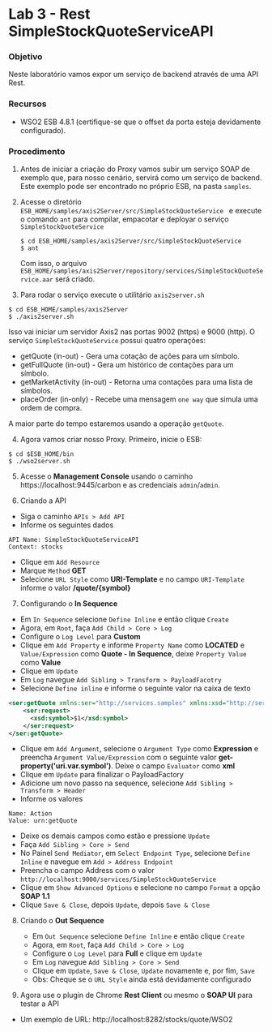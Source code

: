 # Lab 3 - Rest SimpleStockQuoteServiceAPI

### Objetivo

Neste laboratório vamos expor um serviço de backend através de uma API Rest.

### Recursos

* WSO2 ESB 4.8.1 (certifique-se que o offset da porta esteja devidamente configurado).

### Procedimento

1. Antes de iniciar a criação do Proxy vamos subir um serviço SOAP de exemplo
 que, para nosso cenário, servirá como um serviço de backend. Este exemplo pode
 ser encontrado no próprio ESB, na pasta `samples`.

2. Acesse o diretório `ESB_HOME/samples/axis2Server/src/SimpleStockQuoteService `
e execute o comando `ant` para compilar, empacotar e deployar o serviço
`SimpleStockQuoteService`
   ```shell
   $ cd ESB_HOME/samples/axis2Server/src/SimpleStockQuoteService
   $ ant
   ```
   Com isso, o arquivo
`ESB_HOME/samples/axis2Server/repository/services/SimpleStockQuoteService.aar`
será criado.

3. Para rodar o serviço execute o utilitário `axis2server.sh`

  ```shell
  $ cd ESB_HOME/samples/axis2Server
  $ ./axis2server.sh
  ```
  Isso vai iniciar um servidor Axis2 nas portas 9002 (https) e 9000 (http).
  O serviço `SimpleStockQuoteService` possui quatro operações:
  * getQuote (in-out) - Gera uma cotação de ações para um símbolo.
  * getFullQuote (in-out) - Gera um histórico de contações para um símbolo.
  * getMarketActivity (in-out) - Retorna uma contações para uma lista de símbolos.
  * placeOrder (in-only) - Recebe uma mensagem `one way` que simula uma ordem de
   compra.

  A maior parte do tempo estaremos usando a operação `getQuote`.

4. Agora vamos criar nosso Proxy. Primeiro, inicie o ESB:
  ```shell
  $ cd $ESB_HOME/bin
  $ ./wso2server.sh
  ```
5. Acesse o **Management Console** usando o caminho https://localhost:9445/carbon
 e as credenciais `admin`/`admin`.

6. Criando a API

  * Siga o caminho `APIs > Add API`
  * Informe os seguintes dados

  ```
  API Name: SimpleStockQuoteServiceAPI
  Context: stocks
  ```

  * Clique em `Add Resource`
  * Marque `Method` **GET**
  * Selecione `URL Style` como **URI-Template** e no campo `URI-Template` informe
  o valor **/quote/{symbol}**

7. Configurando o **In Sequence**

  * Em `In Sequence` selecione `Define Inline` e então clique `Create`
  * Agora, em `Root`, faça `Add Child > Core > Log`
  * Configure o `Log Level` para **Custom**
  * Clique em `Add Property` e informe `Property Name` como **LOCATED** e
  `Value/Expression` como **Quote - In Sequence**, deixe `Property Value` como
  **Value**
  * Clique em `Update`
  * Em `Log` navegue  `Add Sibling > Transform > PayloadFacotry`
  * Selecione `Define inline` e informe o seguinte valor na caixa de texto
  ```xml
  <ser:getQuote xmlns:ser="http://services.samples" xmlns:xsd="http://services.samples/xsd">
      <ser:request>
        <xsd:symbol>$1</xsd:symbol>
      </ser:request>
  </ser:getQuote>
  ```
  * Clique em `Add Argument`, selecione o `Argument Type` como **Expression** e
  preencha `Argument Value/Expression` com o seguinte valor
  **get-property('uri.var.symbol')**. Deixe o campo `Evaluator` como **xml**
  * Clique em `Update` para finalizar o PayloadFactory
  * Adicione um novo passo na sequence, selecione `Add Sibling > Transform > Header`
  * Informe os valores
  ```
  Name: Action
  Value: urn:getQuote
  ```
  * Deixe os demais campos como estão e pressione `Update`
  * Faça `Add Sibling > Core > Send`
  * No Painel `Send Mediator`, em `Select Endpoint Type`, selecione
  `Define Inline` e navegue em `Add > Address Endpoint`
  * Preencha o campo Address com o valor `http://localhost:9000/services/SimpleStockQuoteService`
  * Clique em `Show Advanced Options` e selecione no campo `Format` a opção
  **SOAP 1.1**
  * Clique `Save & Close`, depois `Update`, depois `Save & Close`

8. Criando o **Out Sequence**

    * Em `Out Sequence` selecione `Define Inline` e então clique `Create`
    * Agora, em `Root`, faça `Add Child > Core > Log`
    * Configure o `Log Level` para **Full** e clique em `Update`
    * Em `Log` navegue  `Add Sibling > Core > Send`
    * Clique em `Update`, `Save & Close`, `Update` novamente e, por fim, `Save`
    * Obs: Cheque se o `URL Style` ainda está devidamente configurado

9. Agora use o plugin de Chrome **Rest Client** ou mesmo o **SOAP UI** para testar
a API

  * Um exemplo de URL: http://localhost:8282/stocks/quote/WSO2
